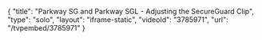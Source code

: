 {
    "title": "Parkway SG and Parkway SGL - Adjusting the SecureGuard Clip",
    "type": "solo",
    "layout": "iframe-static",
    "videoId": "3785971",
    "url": "\/tvpembed\/3785971"
}